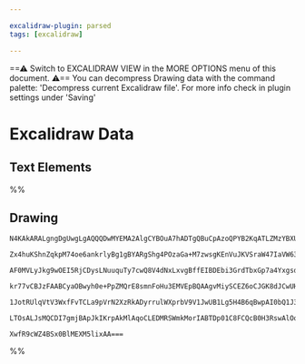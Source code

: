 ```yaml
---

excalidraw-plugin: parsed
tags: [excalidraw]

---
```

==⚠  Switch to EXCALIDRAW VIEW in the MORE OPTIONS menu of this document. ⚠== You can decompress Drawing data with the command palette: 'Decompress current Excalidraw file'. For more info check in plugin settings under 'Saving'


# Excalidraw Data

## Text Elements
%%
## Drawing
```compressed-json
N4KAkARALgngDgUwgLgAQQQDwMYEMA2AlgCYBOuA7hADTgQBuCpAzoQPYB2KqATLZMzYBXUtiRoIACyhQ4zZAHoFAc0JRJQgEYA6bGwC2CgF7N6hbEcK4OCtptbErHALRY8RMpWdx8Q1TdIEfARcZgRmBShcZQUebQAObQBmGjoghH0EDihmbgBtcDBQMBKIEm4IAFYKADYAMXiAcR8AEVIAKQB2AAYAJQR6OABOUg5e1JLIWEQK3FJSNip+Usxu

Zx4huKShnZqkpM74oe6ankrlyBg1gBYARgShg4POzaGa+M7zwsgKEnVuJKVSraW47IaVW63Tq3D5fSZSBCEZTSbg8eIXCDWZTBbjdDHMKALADWCAAwmx8GxSBUAMS3BD0+kTUqaXDYInKBZCDjEcmU6kSQnWZhwOZZKDMyAAM0I+HwAGVYDiJIIPJKIATiQgAOp/SSo/GEtgkxUwZXoVXlDFc5EccK5NC3DFsUXYNRXR3dPHfCCc4RwACSxAdqDy

AF0MVLyJkg9wOEI5RjCDysLNuuquTy7cwQ8V4dNxLxvgBffEIBDEbi3GrdTbxGp7a4YxgsdhcT3NpisTgAOU4YirSR4tySd0BTZ9hGYLXSUAr3ClBDCGM0wh5AFFgplsiH44mfUI4MRcHPK47OtdupUr9eerdvfCiBwiXGE/gMZT2fO0Iv8MufXAbDJjk+TfGABSTCUD6Qd0YERmBEGQYCwKgjsEJQjCnwXCU6zxHB3zwY+oRQOS+j6Gop4AApAd

kr77vCBJzFAABCyaOBwyh0e+PpZMQrE8smnFoHu3EMVEpBQAAgvMiySCEZ6oCJGK8dJCwUHJuAKZiMlLDx+CrhQ36oL+YSFMW4CEZicBwIqJ6Fnm0ByZkFREMiErLAwhAIBQzFshyma8hSVK0lKoVhcyEDYCIgTZAGc76IqWp8sFEh0gy6URVF8zinFGS+eyfrcoF/IVEKHAimKtEeVlMVQLl+h1LKCpKoWGoUlahSRdFOXxYlxo6nqBqdTVPUZH

1JotRUlqVtV3WxfFvTCLa9pVrN2XzRkADyrrulWXprbV9V1JwUB1Lg5H4B6qBwpAI0bQ1J3yoQRiFjw0FdetdXxQAKlgUmue26DBFK7nDXNX1jeJUk6RpClKWDn31euPKqbJ8mzDpmXg/VqMUN98CtQFEXMNgCxygAGtwNTXDdGqkxS+AAJoAps2jXqclQ1PegK3JzHlGGwBjcHmkD0AQQiFrcZkHaN+iLUV2YhhARMeZyJBPS9qLvWrxCKggcDc

LTOsALJsMQCDI7gmjBApJkIKrpAkMlAqoCLEDMRSWmkMorIABTDp01C8FCQcB0H3RswAlOq/TKAmcwVN7fs8EkeK8KnocZ6gEeVNH0sI7V40INtUBtrub4eVG50IP0KaOxxws8RwVs29whISxi2BEAbaDt/bPrN85vekB3PrCFAT6Fn3+elHYABWCDYDk8rN3Apvm5b1tGXbHlsqXjDfYL+CN/mBNTekS9tuqUUEgY+MzMJFc+p+JK20u/dEQSkm

XwfR9cWZ4BSx0BlMEXM5lixAA===
```
%%